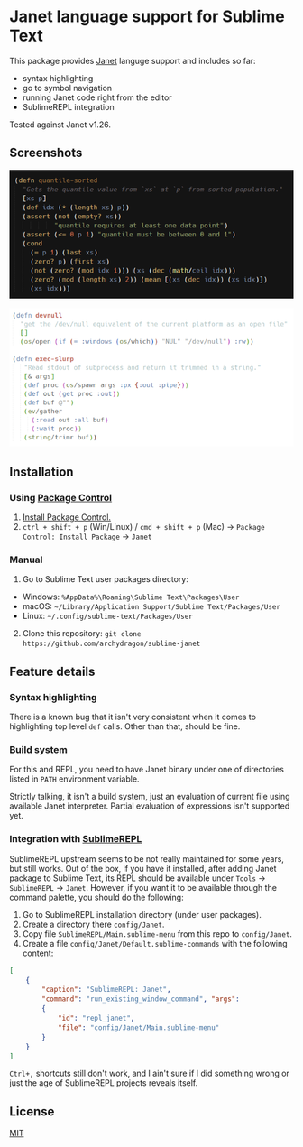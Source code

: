 # Janet language support for Sublime Text

This package provides [Janet](https://janet-lang.org/) languge support and includes so far:

- syntax highlighting
- go to symbol navigation
- running Janet code right from the editor
- SublimeREPL integration

Tested against Janet v1.26.

## Screenshots

![dark](img/dark.png)

![light with rainbow brackets](img/light.png)

## Installation

### Using [Package Control](https://packagecontrol.io/)

1. [Install Package Control.](https://packagecontrol.io/installation)
2. `ctrl + shift + p` (Win/Linux) / `cmd + shift + p` (Mac) → `Package Control: Install Package` → `Janet`

### Manual

1. Go to Sublime Text user packages directory:
  * Windows: `%AppData%\Roaming\Sublime Text\Packages\User`
  * macOS: `~/Library/Application Support/Sublime Text/Packages/User`
  * Linux: `~/.config/sublime-text/Packages/User`
2. Clone this repository: `git clone https://github.com/archydragon/sublime-janet`

## Feature details

### Syntax highlighting

There is a known bug that it isn't very consistent when it comes to highlighting top level `def` calls. Other than that, should be fine.

### Build system

For this and REPL, you need to have Janet binary under one of directories listed in `PATH` environment variable.

Strictly talking, it isn't a build system, just an evaluation of current file using available Janet interpreter. Partial evaluation of expressions isn't supported yet.

### Integration with [SublimeREPL](https://packagecontrol.io/packages/SublimeREPL)

SublimeREPL upstream seems to be not really maintained for some years, but still works. Out of the box, if you have it installed, after adding Janet package to Sublime Text, its REPL should be available under `Tools` → `SublimeREPL` → `Janet`. However, if you want it to be available through the command palette, you should do the following:

1. Go to SublimeREPL installation directory (under user packages).
2. Create a directory there `config/Janet`.
3. Copy file `SublimeREPL/Main.sublime-menu` from this repo to `config/Janet`.
4. Create a file `config/Janet/Default.sublime-commands` with the following content:

```json
[
    {
        "caption": "SublimeREPL: Janet",
        "command": "run_existing_window_command", "args":
        {
            "id": "repl_janet",
            "file": "config/Janet/Main.sublime-menu"
        }
    }
]
```

`Ctrl+,` shortcuts still don't work, and I ain't sure if I did something wrong or just the age of SublimeREPL projects reveals itself.

## License

[MIT](/LICENSE)
